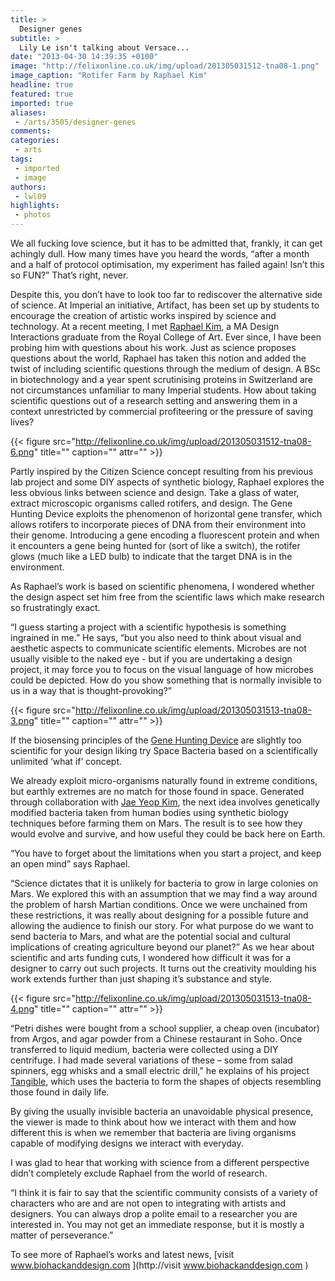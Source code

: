 ```yaml
---
title: >
  Designer genes
subtitle: >
  Lily Le isn't talking about Versace...
date: "2013-04-30 14:39:35 +0100"
image: "http://felixonline.co.uk/img/upload/201305031512-tna08-1.png"
image_caption: "Rotifer Farm by Raphael Kim"
headline: true
featured: true
imported: true
aliases:
 - /arts/3505/designer-genes
comments:
categories:
 - arts
tags:
 - imported
 - image
authors:
 - lwl09
highlights:
 - photos
---
```


We all fucking love science, but it has to be admitted that, frankly, it can get achingly dull. How many times have you heard the words, “after a month and a half of protocol optimisation, my experiment has failed again! Isn’t this so FUN?” That’s right, never.

Despite this, you don’t have to look too far to rediscover the alternative side of science. At Imperial an initiative, Artifact, has been set up by students to encourage the creation of artistic works inspired by science and technology. At a recent meeting, I met [Raphael Kim](http://www.biohackanddesign.com), a MA Design Interactions graduate from the Royal College of Art. Ever since, I have been probing him with questions about his work.
 Just as science proposes questions about the world, Raphael has taken this notion and added the twist of including scientific questions through the medium of design. A BSc in biotechnology and a year spent scrutinising proteins in Switzerland are not circumstances unfamiliar to many Imperial students. How about taking scientific questions out of a research setting and answering them in a context unrestricted by commercial profiteering or the pressure of saving lives?

{{< figure src="http://felixonline.co.uk/img/upload/201305031512-tna08-6.png" title="" caption="" attr="" >}}

Partly inspired by the Citizen Science concept resulting from his previous lab project and some DIY aspects of synthetic biology, Raphael explores the less obvious links between science and design.
 Take a glass of water, extract microscopic organisms called rotifers, and design. The Gene Hunting Device exploits the phenomenon of horizontal gene transfer, which allows rotifers to incorporate pieces of DNA from their environment into their genome. Introducing a gene encoding a fluorescent protein and when it encounters a gene being hunted for (sort of like a switch), the rotifer glows (much like a LED bulb) to indicate that the target DNA is in the environment.

As Raphael’s work is based on scientific phenomena, I wondered whether the design aspect set him free from the scientific laws which make research so frustratingly exact.

“I guess starting a project with a scientific hypothesis is something ingrained in me.” He says, “but you also need to think about visual and aesthetic aspects to communicate scientific elements. Microbes are not usually visible to the naked eye - but if you are undertaking a design project, it may force you to focus on the visual language of how microbes could be depicted. How do you show something that is normally invisible to us in a way that is thought-provoking?”

{{< figure src="http://felixonline.co.uk/img/upload/201305031513-tna08-3.png" title="" caption="" attr="" >}}

If the biosensing principles of the [Gene Hunting Device](http://biohackanddesign.com/2013/04/07/gene-hunting-device/) are slightly too scientific for your design liking try Space Bacteria based on a scientifically unlimited ‘what if’ concept.

We already exploit micro-organisms naturally found in extreme conditions, but earthly extremes are no match for those found in space. Generated through collaboration with [Jae Yeop Kim](http://cooperjay.com/), the next idea involves genetically modified bacteria taken from human bodies using synthetic biology techniques before farming them on Mars. The result is to see how they would evolve and survive, and how useful they could be back here on Earth.

“You have to forget about the limitations when you start a project, and keep an open mind” says Raphael.

“Science dictates that it is unlikely for bacteria to grow in large colonies on Mars. We explored this with an assumption that we may find a way around the problem of harsh Martian conditions. Once we were unchained from these restrictions, it was really about designing for a possible future and allowing the audience to finish our story. For what purpose do we want to send bacteria to Mars, and what are the potential social and cultural implications of creating agriculture beyond our planet?”
 As we hear about scientific and arts funding cuts, I wondered how difficult it was for a designer to carry out such projects. It turns out the creativity moulding his work extends further than just shaping it’s substance and style.

{{< figure src="http://felixonline.co.uk/img/upload/201305031513-tna08-4.png" title="" caption="" attr="" >}}

“Petri dishes were bought from a school supplier, a cheap oven (incubator) from Argos, and agar powder from a Chinese restaurant in Soho. Once transferred to liquid medium, bacteria were collected using a DIY centrifuge. I had made several variations of these – some from salad spinners, egg whisks and a small electric drill,” he explains of his project [Tangible](http://biohackanddesign.com/2013/04/07/tangible/), which uses the bacteria to form the shapes of objects resembling those found in daily life.

By giving the usually invisible bacteria an unavoidable physical presence, the viewer is made to think about how we interact with them and how different this is when we remember that bacteria are living organisms capable of modifying designs we interact with everyday.

I was glad to hear that working with science from a different perspective didn’t completely exclude Raphael from the world of research.

“I think it is fair to say that the scientific community consists of a variety of characters who are and are not open to integrating with artists and designers. You can always drop a polite email to a researcher you are interested in. You may not get an immediate response, but it is mostly a matter of perseverance.”

To see more of Raphael’s works and latest news, [visit www.biohackanddesign.com ](http://visit www.biohackanddesign.com )
